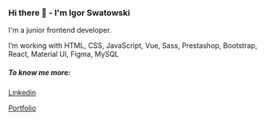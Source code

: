 ### Hi there 👋 - I'm Igor Swatowski

I'm a junior frontend developer. 

I’m working with HTML, CSS, JavaScript, Vue, Sass, Prestashop, Bootstrap, React, Material UI, Figma, MySQL

##### To know me more:
[Linkedin](https://www.linkedin.com/in/igor-swatowski-321796186/)

[Portfolio](https://convertcode.pl/)
